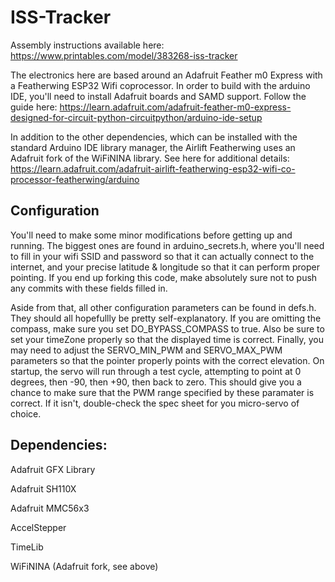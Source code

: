 # ISS-Tracker
Assembly instructions available here: https://www.printables.com/model/383268-iss-tracker

The electronics here are based around an Adafruit Feather m0 Express with a Featherwing ESP32 Wifi coprocessor. In order to build with the arduino IDE, you'll need to install Adafruit boards and SAMD support. Follow the guide here: https://learn.adafruit.com/adafruit-feather-m0-express-designed-for-circuit-python-circuitpython/arduino-ide-setup

In addition to the other dependencies, which can be installed with the standard Arduino IDE library manager, the Airlift Featherwing uses an Adafruit fork of the WiFiNINA library. See here for additional details: https://learn.adafruit.com/adafruit-airlift-featherwing-esp32-wifi-co-processor-featherwing/arduino

## Configuration
You'll need to make some minor modifications before getting up and running. The biggest ones are found in arduino_secrets.h, where you'll need to fill in your wifi SSID and password so that it can actually connect to the internet, and your precise latitude & longitude so that it can perform proper pointing. If you end up forking this code, make absolutely sure not to push any commits with these fields filled in.

Aside from that, all other configuration parameters can be found in defs.h. They should all hopefullly be pretty self-explanatory. If you are omitting the compass, make sure you set DO_BYPASS_COMPASS to true. Also be sure to set your timeZone properly so that the displayed time is correct. Finally, you may need to adjust the SERVO_MIN_PWM and SERVO_MAX_PWM parameters so that the pointer properly points with the correct elevation. On startup, the servo will run through a test cycle, attempting to point at 0 degrees, then -90, then +90, then back to zero. This should give you a chance to make sure that the PWM range specified by these paramater is correct. If it isn't, double-check the spec sheet for you micro-servo of choice.

## Dependencies:
Adafruit GFX Library

Adafruit SH110X

Adafruit MMC56x3

AccelStepper

TimeLib

WiFiNINA (Adafruit fork, see above)
